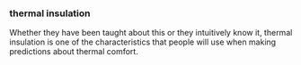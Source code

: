 ### thermal insulation

Whether they have been taught about this or they intuitively 
know it, thermal insulation is one of the characteristics
that people will use when making predictions about thermal
comfort.